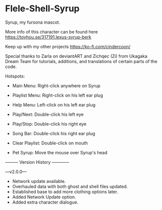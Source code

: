 # Flele-Shell-Syrup

Syrup, my fursona mascot.

More info of this character can be found here https://toyhou.se/317191.lexus-syrup-berk

Keep up with my other projects https://ko-fi.com/cindercoon/

Special thanks to Zarla on deviantART and Zichqec (Zi) from Ukagaka Dream Team for tutorials, additions, and translations of certain parts of the code.

Hotspots:
   * Main Menu: Right-click anywhere on Syrup
   * Playlist Menu: Right-click on his left ear plug
   * Help Menu: Left-click on his left ear plug

   * Play/Next: Double-click his left eye
   * Play/Stop: Double-click his right eye
   * Song Bar: Double-click his right ear plug
   * Clear Playlist: Double-click on mouth

  * Pet Syrup: Move the mouse over Syrup's head

——— Version History ————

—v2.0.0—
* Network update available.
* Overhauled data with both ghost and shell files updated.
* Established base to add more clothing options later.
* Added Network Update option.
* Added extra character dialogue.
